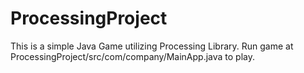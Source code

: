 # ProcessingProject
This is a simple Java Game utilizing Processing Library.
Run game at ProcessingProject/src/com/company/MainApp.java to play.
